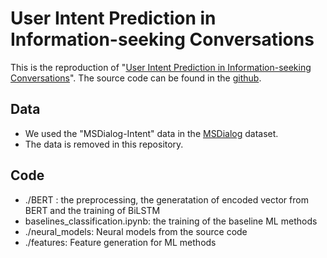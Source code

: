 # User Intent Prediction in Information-seeking Conversations
This is the reproduction of "[User Intent Prediction in Information-seeking Conversations](https://arxiv.org/pdf/1901.03489.pdf)". The source code can be found in the [github](https://github.com/prdwb/UserIntentPrediction).

## Data
+ We used the "MSDialog-Intent" data in the [MSDialog](https://ciir.cs.umass.edu/downloads/msdialog/) dataset. 
+ The data is removed in this repository. 

## Code
+ ./BERT : the preprocessing, the generatation of encoded vector from BERT and the training of BiLSTM
+ baselines_classification.ipynb: the training of the baseline ML methods
+ ./neural_models: Neural models from the source code 
+ ./features: Feature generation for ML methods
